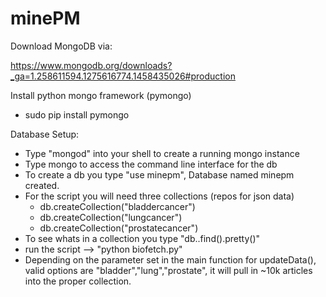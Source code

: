 # minePM


Download MongoDB via:

https://www.mongodb.org/downloads?_ga=1.258611594.1275616774.1458435026#production

Install python mongo framework (pymongo)
  - sudo pip install pymongo

Database Setup:
  - Type "mongod" into your shell to create a running mongo instance
  - Type mongo to access the command line interface for the db
  - To create a db you type "use minepm", Database named minepm created.
  - For the script you will need three collections (repos for json data)
      - db.createCollection("bladdercancer")
      - db.createCollection("lungcancer")
      - db.createCollection("prostatecancer")
  - To see whats in a collection you type "db.<collectionname>.find().pretty()"
  - run the script --> "python biofetch.py"
  - Depending on the parameter set in the main function for updateData(), valid options are "bladder","lung","prostate", it will pull in ~10k articles into the proper collection.
  
